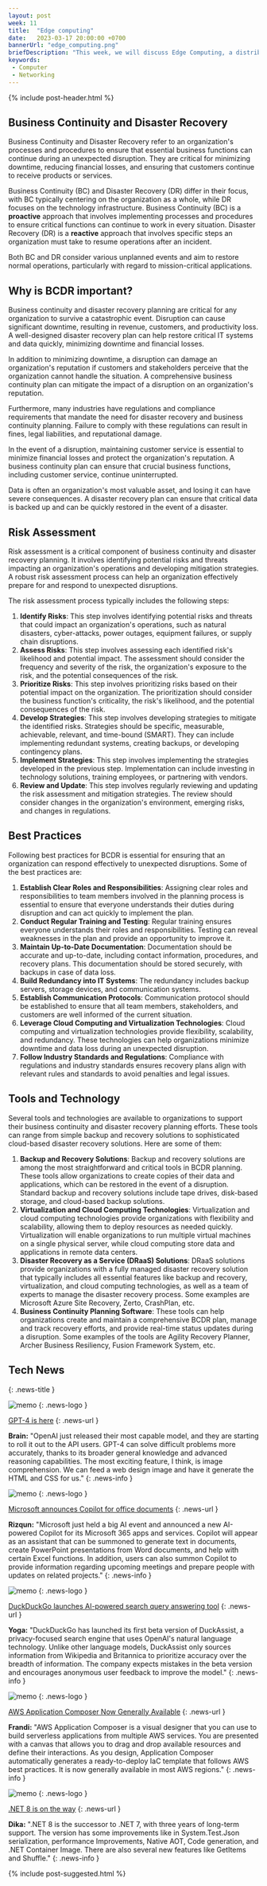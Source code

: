 ```yaml
---
layout: post
week: 11
title:  "Edge computing"
date:   2023-03-17 20:00:00 +0700
bannerUrl: "edge_computing.png"
briefDescription: "This week, we will discuss Edge Computing, a distributed computing model that processes and analyzes data closer to the network’s edge."
keywords:
 - Computer
 - Networking
---
```


{% include post-header.html %}

## Business Continuity and Disaster Recovery

Business Continuity and Disaster Recovery refer to an organization's processes and procedures to ensure that essential business functions can continue during an unexpected disruption. They are critical for minimizing downtime, reducing financial losses, and ensuring that customers continue to receive products or services.

Business Continuity (BC) and Disaster Recovery (DR) differ in their focus, with BC typically centering on the organization as a whole, while DR focuses on the technology infrastructure. Business Continuity (BC) is a **proactive** approach that involves implementing processes and procedures to ensure critical functions can continue to work in every situation. Disaster Recovery (DR) is a **reactive** approach that involves specific steps an organization must take to resume operations after an incident.

Both BC and DR consider various unplanned events and aim to restore normal operations, particularly with regard to mission-critical applications. 

## Why is BCDR important?

Business continuity and disaster recovery planning are critical for any organization to survive a catastrophic event. Disruption can cause significant downtime, resulting in revenue, customers, and productivity loss. A well-designed disaster recovery plan can help restore critical IT systems and data quickly, minimizing downtime and financial losses.

In addition to minimizing downtime, a disruption can damage an organization's reputation if customers and stakeholders perceive that the organization cannot handle the situation. A comprehensive business continuity plan can mitigate the impact of a disruption on an organization's reputation.

Furthermore, many industries have regulations and compliance requirements that mandate the need for disaster recovery and business continuity planning. Failure to comply with these regulations can result in fines, legal liabilities, and reputational damage.

In the event of a disruption, maintaining customer service is essential to minimize financial losses and protect the organization's reputation. A business continuity plan can ensure that crucial business functions, including customer service, continue uninterrupted.

Data is often an organization's most valuable asset, and losing it can have severe consequences. A disaster recovery plan can ensure that critical data is backed up and can be quickly restored in the event of a disaster.

## Risk Assessment

Risk assessment is a critical component of business continuity and disaster recovery planning. It involves identifying potential risks and threats impacting an organization's operations and developing mitigation strategies. A robust risk assessment process can help an organization effectively prepare for and respond to unexpected disruptions.

The risk assessment process typically includes the following steps:

1. **Identify Risks**: This step involves identifying potential risks and threats that could impact an organization's operations, such as natural disasters, cyber-attacks, power outages, equipment failures, or supply chain disruptions.
2. **Assess Risks**: This step involves assessing each identified risk's likelihood and potential impact. The assessment should consider the frequency and severity of the risk, the organization's exposure to the risk, and the potential consequences of the risk.
3. **Prioritize Risks**: This step involves prioritizing risks based on their potential impact on the organization. The prioritization should consider the business function's criticality, the risk's likelihood, and the potential consequences of the risk.
4. **Develop Strategies**: This step involves developing strategies to mitigate the identified risks. Strategies should be specific, measurable, achievable, relevant, and time-bound (SMART). They can include implementing redundant systems, creating backups, or developing contingency plans.
5. **Implement Strategies**: This step involves implementing the strategies developed in the previous step. Implementation can include investing in technology solutions, training employees, or partnering with vendors.
6. **Review and Update**: This step involves regularly reviewing and updating the risk assessment and mitigation strategies. The review should consider changes in the organization's environment, emerging risks, and changes in regulations. 

## Best Practices

Following best practices for BCDR is essential for ensuring that an organization can respond effectively to unexpected disruptions. Some of the best practices are:

1. **Establish Clear Roles and Responsibilities**: Assigning clear roles and responsibilities to team members involved in the planning process is essential to ensure that everyone understands their duties during disruption and can act quickly to implement the plan.
2. **Conduct Regular Training and Testing**: Regular training ensures everyone understands their roles and responsibilities. Testing can reveal weaknesses in the plan and provide an opportunity to improve it.
3. **Maintain Up-to-Date Documentation**: Documentation should be accurate and up-to-date, including contact information, procedures, and recovery plans. This documentation should be stored securely, with backups in case of data loss.
4. **Build Redundancy into IT Systems**: The redundancy includes backup servers, storage devices, and communication systems.
5. **Establish Communication Protocols**: Communication protocol should be established to ensure that all team members, stakeholders, and customers are well informed of the current situation.
6. **Leverage Cloud Computing and Virtualization Technologies**: Cloud computing and virtualization technologies provide flexibility, scalability, and redundancy. These technologies can help organizations minimize downtime and data loss during an unexpected disruption.
7. **Follow Industry Standards and Regulations**: Compliance with regulations and industry standards ensures recovery plans align with relevant rules and standards to avoid penalties and legal issues. 

## Tools and Technology

Several tools and technologies are available to organizations to support their business continuity and disaster recovery planning efforts. These tools can range from simple backup and recovery solutions to sophisticated cloud-based disaster recovery solutions. Here are some of them:

1. **Backup and Recovery Solutions**: Backup and recovery solutions are among the most straightforward and critical tools in BCDR planning. These tools allow organizations to create copies of their data and applications, which can be restored in the event of a disruption. Standard backup and recovery solutions include tape drives, disk-based storage, and cloud-based backup solutions.
2. **Virtualization and Cloud Computing Technologies**: Virtualization and cloud computing technologies provide organizations with flexibility and scalability, allowing them to deploy resources as needed quickly. Virtualization will enable organizations to run multiple virtual machines on a single physical server, while cloud computing store data and applications in remote data centers.
3. **Disaster Recovery as a Service (DRaaS) Solutions**: DRaaS solutions provide organizations with a fully managed disaster recovery solution that typically includes all essential features like backup and recovery, virtualization, and cloud computing technologies, as well as a team of experts to manage the disaster recovery process. Some examples are Microsoft Azure Site Recovery, Zerto, CrashPlan, etc.
4. **Business Continuity Planning Software**: These tools can help organizations create and maintain a comprehensive BCDR plan, manage and track recovery efforts, and provide real-time status updates during a disruption. Some examples of the tools are Agility Recovery Planner, Archer Business Resiliency, Fusion Framework System, etc. 

## Tech News
{: .news-title }

![memo](/assets/images/tech-news.svg)
{: .news-logo }

[GPT-4 is here](https://openai.com/product/gpt-4)
{: .news-url }

__Brain:__ "OpenAI just released their most capable model, and they are starting to roll it out to the API users. GPT-4 can solve difficult problems more accurately, thanks to its broader general knowledge and advanced reasoning capabilities. The most exciting feature, I think, is image comprehension. We can feed a web design image and have it generate the HTML and CSS for us."
{: .news-info }

![memo](/assets/images/tech-news.svg)
{: .news-logo }

[Microsoft announces Copilot for office documents](https://youtu.be/Bf-dbS9CcRU)
{: .news-url }

__Rizqun:__ "Microsoft just held a big AI event and announced a new AI-powered Copilot for its Microsoft 365 apps and services. Copilot will appear as an assistant that can be summoned to generate text in documents, create PowerPoint presentations from Word documents, and help with certain Excel functions. In addition, users can also summon Copilot to provide information regarding upcoming meetings and prepare people with updates on related projects."
{: .news-info }

![memo](/assets/images/tech-news.svg)
{: .news-logo }

[DuckDuckGo launches AI-powered search query answering tool](https://www.bleepingcomputer.com/news/security/duckduckgo-launches-ai-powered-search-query-answering-tool/)
{: .news-url }

__Yoga:__ "DuckDuckGo has launched its first beta version of DuckAssist, a privacy-focused search engine that uses OpenAI's natural language technology. Unlike other language models, DuckAssist only sources information from Wikipedia and Britannica to prioritize accuracy over the breadth of information. The company expects mistakes in the beta version and encourages anonymous user feedback to improve the model."
{: .news-info }

![memo](/assets/images/tech-news.svg)
{: .news-logo }

[AWS Application Composer Now Generally Available](https://aws.amazon.com/blogs/aws/aws-application-composer-now-generally-available-visually-build-serverless-applications-quickly/)
{: .news-url }

__Frandi:__ "AWS Application Composer is a visual designer that you can use to build serverless applications from multiple AWS services. You are presented with a canvas that allows you to drag and drop available resources and define their interactions. As you design, Application Composer automatically generates a ready-to-deploy IaC template that follows AWS best practices. It is now generally available in most AWS regions."
{: .news-info }

![memo](/assets/images/tech-news.svg)
{: .news-logo }

[.NET 8 is on the way](https://medium.com/bytehide/net-8-is-on-the-way-discover-its-new-features-ecadc5590daf)
{: .news-url }

__Dika:__ ".NET 8 is the successor to .NET 7, with three years of long-term support. The version has some improvements like in System.Test.Json serialization, performance Improvements, Native AOT, Code generation, and .NET Container Image. There are also several new features like GetItems and Shuffle."
{: .news-info }

{% include post-suggested.html %}